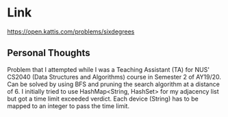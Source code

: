 # Link

https://open.kattis.com/problems/sixdegrees

## Personal Thoughts

Problem that I attempted while I was a Teaching Assistant (TA) for NUS' CS2040 (Data Structures and Algorithms) course in Semester 2 of AY19/20. Can be solved by using BFS and pruning the search algorithm at a distance of 6. I initially tried to use HashMap<String, HashSet<String>> for my adjacency list but got a time limit exceeded verdict. Each device (String) has to be mapped to an integer to pass the time limit.


